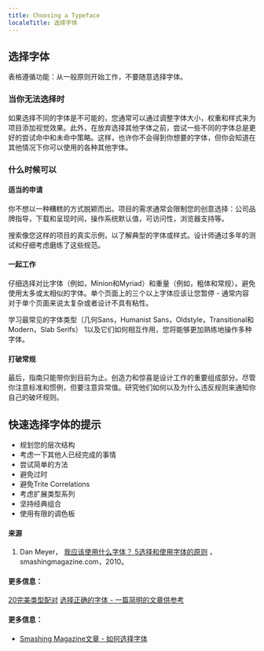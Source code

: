 ```yaml
---
title: Choosing a Typeface
localeTitle: 选择字体
---
```

## 选择字体

表格遵循功能：从一般原则开始工作，不要随意选择字体。

### 当你无法选择时

如果选择不同的字体是不可能的，您通常可以通过调整字体大小，权重和样式来为项目添加视觉效果。此外，在放弃选择其他字体之前，尝试一些不同的字体总是更好的尝试命中和未命中策略。这样，也许你不会得到你想要的字体，但你会知道在其他情况下你可以使用的各种其他字体。

### 什么时候可以

#### 适当的申请

你不想以一种糟糕的方式脱颖而出。项目的需求通常会限制您的创意选择：公司品牌指导，下载和呈现时间，操作系统默认值，可访问性，浏览器支持等。

搜索像您这样的项目的真实示例，以了解典型的字体或样式。设计师通过多年的测试和仔细考虑磨练了这些规范。

#### 一起工作

仔细选择对比字体（例如，Minion和Myriad）和重量（例如，粗体和常规）。避免使用太多或太相似的字体。单个页面上的三个以上字体应该让您暂停 - 通常内容对于单个页面来说太复杂或者设计不具有粘性。

学习最常见的字体类型（几何Sans，Humanist Sans，Oldstyle，Transitional和Modern，Slab Serifs） 1以及它们如何相互作用，您将能够更加熟练地操作多种字体。

#### 打破常规

最后，指南只能带你到目前为止。创造力和惊喜是设计工作的重要组成部分。尽管你注意标准和惯例，但要注意异常值。研究他们如何以及为什么违反规则来通知你自己的破坏规则。

## 快速选择字体的提示

*   规划您的层次结构
*   考虑一下其他人已经完成的事情
*   尝试简单的方法
*   避免过时
*   避免Trite Correlations
*   考虑扩展类型系列
*   坚持经典组合
*   使用有限的调色板

#### 来源

1.  Dan Meyer， [我应该使用什么字体？ 5选择和使用字体的原则](https://www.smashingmagazine.com/2010/12/what-font-should-i-use-five-principles-for-choosing-and-using-typefaces/) ，smashingmagazine.com，2010。

#### 更多信息：

[20完美类型配对](http://www.creativebloq.com/typography/20-perfect-type-pairings-3132120) [选择正确的字体 - 一篇简明的文章供参考](https://webdesign.tutsplus.com/articles/choosing-the-right-font-a-practical-guide-to-typography-on-the-web--webdesign-15?_ga=2.210603089.55465761.1538586153-769794395.1538586153)

#### 更多信息：

*   [Smashing Magazine文章 - 如何选择字体](https://www.smashingmagazine.com/2011/03/how-to-choose-a-typeface/)